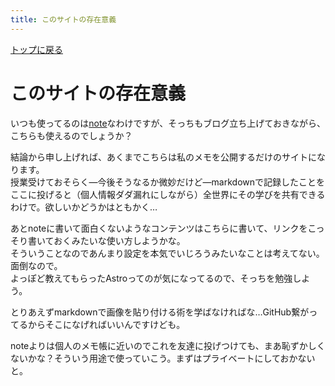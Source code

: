 ```yaml
---
title: このサイトの存在意義
---
```

[トップに戻る](https://mikazukimo.github.io/zukimo_shiroko_suki/)
# このサイトの存在意義
いつも使ってるのは[note](https://note.com/zukimo)なわけですが、そっちもブログ立ち上げておきながら、こちらも使えるのでしょうか？     

結論から申し上げれば、あくまでこちらは私のメモを公開するだけのサイトになります。    
授業受けておそらく―今後そうなるか微妙だけど―markdownで記録したことをここに投げると（個人情報ダダ漏れにしながら）全世界にその学びを共有できるわけで。欲しいかどうかはともかく…       

あとnoteに書いて面白くないようなコンテンツはこちらに書いて、リンクをこっそり書いておくみたいな使い方しようかな。    
そういうことなのであんまり設定を本気でいじろうみたいなことは考えてない。面倒なので。    
よっぽど教えてもらったAstroってのが気になってるので、そっちを勉強しよう。   

とりあえずmarkdownで画像を貼り付ける術を学ばなければな…GitHub繋がってるからそこになげればいいんですけども。     

noteよりは個人のメモ帳に近いのでこれを友達に投げつけても、まあ恥ずかしくないかな？そういう用途で使っていこう。まずはプライベートにしておかないと。